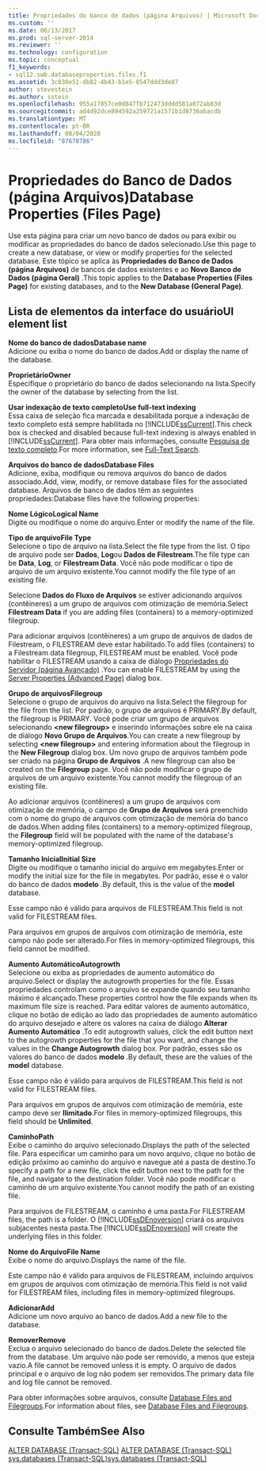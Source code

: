 ```yaml
---
title: Propriedades do banco de dados (página Arquivos) | Microsoft Docs
ms.custom: ''
ms.date: 06/13/2017
ms.prod: sql-server-2014
ms.reviewer: ''
ms.technology: configuration
ms.topic: conceptual
f1_keywords:
- sql12.swb.databaseproperties.files.f1
ms.assetid: 3c030e51-db82-4b43-b1e5-8547ddd3de87
author: stevestein
ms.author: sstein
ms.openlocfilehash: 955a17857ce0d847fb712473dddd581a072ab83d
ms.sourcegitcommit: ad4d92dce894592a259721a1571b1d8736abacdb
ms.translationtype: MT
ms.contentlocale: pt-BR
ms.lasthandoff: 08/04/2020
ms.locfileid: "87678786"
---
```

# <a name="database-properties-files-page"></a><span data-ttu-id="884ef-102">Propriedades do Banco de Dados (página Arquivos)</span><span class="sxs-lookup"><span data-stu-id="884ef-102">Database Properties (Files Page)</span></span>
  <span data-ttu-id="884ef-103">Use esta página para criar um novo banco de dados ou para exibir ou modificar as propriedades do banco de dados selecionado.</span><span class="sxs-lookup"><span data-stu-id="884ef-103">Use this page to create a new database, or view or modify properties for the selected database.</span></span> <span data-ttu-id="884ef-104">Este tópico se aplica às **Propriedades do Banco de Dados (página Arquivos)** de bancos de dados existentes e ao **Novo Banco de Dados (página Geral)** .</span><span class="sxs-lookup"><span data-stu-id="884ef-104">This topic applies to the **Database Properties (Files Page)** for existing databases, and to the **New Database (General Page)**.</span></span>  
  
## <a name="ui-element-list"></a><span data-ttu-id="884ef-105">Lista de elementos da interface do usuário</span><span class="sxs-lookup"><span data-stu-id="884ef-105">UI element list</span></span>  
 <span data-ttu-id="884ef-106">**Nome do banco de dados**</span><span class="sxs-lookup"><span data-stu-id="884ef-106">**Database name**</span></span>  
 <span data-ttu-id="884ef-107">Adicione ou exiba o nome do banco de dados.</span><span class="sxs-lookup"><span data-stu-id="884ef-107">Add or display the name of the database.</span></span>  
  
 <span data-ttu-id="884ef-108">**Proprietário**</span><span class="sxs-lookup"><span data-stu-id="884ef-108">**Owner**</span></span>  
 <span data-ttu-id="884ef-109">Especifique o proprietário do banco de dados selecionando na lista.</span><span class="sxs-lookup"><span data-stu-id="884ef-109">Specify the owner of the database by selecting from the list.</span></span>  
  
 <span data-ttu-id="884ef-110">**Usar indexação de texto completo**</span><span class="sxs-lookup"><span data-stu-id="884ef-110">**Use full-text indexing**</span></span>  
 <span data-ttu-id="884ef-111">Essa caixa de seleção fica marcada e desabilitada porque a indexação de texto completo está sempre habilitada no [!INCLUDE[ssCurrent](../../includes/sscurrent-md.md)].</span><span class="sxs-lookup"><span data-stu-id="884ef-111">This check box is checked and disabled because full-text indexing is always enabled in [!INCLUDE[ssCurrent](../../includes/sscurrent-md.md)].</span></span> <span data-ttu-id="884ef-112">Para obter mais informações, consulte [Pesquisa de texto completo](../search/full-text-search.md).</span><span class="sxs-lookup"><span data-stu-id="884ef-112">For more information, see [Full-Text Search](../search/full-text-search.md).</span></span>  
  
 <span data-ttu-id="884ef-113">**Arquivos do banco de dados**</span><span class="sxs-lookup"><span data-stu-id="884ef-113">**Database Files**</span></span>  
 <span data-ttu-id="884ef-114">Adicione, exiba, modifique ou remova arquivos do banco de dados associado.</span><span class="sxs-lookup"><span data-stu-id="884ef-114">Add, view, modify, or remove database files for the associated database.</span></span> <span data-ttu-id="884ef-115">Arquivos de banco de dados têm as seguintes propriedades:</span><span class="sxs-lookup"><span data-stu-id="884ef-115">Database files have the following properties:</span></span>  
  
 <span data-ttu-id="884ef-116">**Nome Lógico**</span><span class="sxs-lookup"><span data-stu-id="884ef-116">**Logical Name**</span></span>  
 <span data-ttu-id="884ef-117">Digite ou modifique o nome do arquivo.</span><span class="sxs-lookup"><span data-stu-id="884ef-117">Enter or modify the name of the file.</span></span>  
  
 <span data-ttu-id="884ef-118">**Tipo de arquivo**</span><span class="sxs-lookup"><span data-stu-id="884ef-118">**File Type**</span></span>  
 <span data-ttu-id="884ef-119">Selecione o tipo de arquivo na lista.</span><span class="sxs-lookup"><span data-stu-id="884ef-119">Select the file type from the list.</span></span> <span data-ttu-id="884ef-120">O tipo de arquivo pode ser **Dados**, **Log**ou **Dados de Filestream**.</span><span class="sxs-lookup"><span data-stu-id="884ef-120">The file type can be **Data**, **Log**, or **Filestream Data**.</span></span> <span data-ttu-id="884ef-121">Você não pode modificar o tipo de arquivo de um arquivo existente.</span><span class="sxs-lookup"><span data-stu-id="884ef-121">You cannot modify the file type of an existing file.</span></span>  
  
 <span data-ttu-id="884ef-122">Selecione **Dados do Fluxo de Arquivos** se estiver adicionando arquivos (contêineres) a um grupo de arquivos com otimização de memória.</span><span class="sxs-lookup"><span data-stu-id="884ef-122">Select **Filestream Data** if you are adding files (containers) to a memory-optimized filegroup.</span></span>  
  
 <span data-ttu-id="884ef-123">Para adicionar arquivos (contêineres) a um grupo de arquivos de dados de Filestream, o FILESTREAM deve estar habilitado.</span><span class="sxs-lookup"><span data-stu-id="884ef-123">To add files (containers) to a Filestream data filegroup, FILESTREAM must be enabled.</span></span> <span data-ttu-id="884ef-124">Você pode habilitar o FILESTREAM usando a caixa de diálogo [Propriedades do Servidor (página Avançado)](../../database-engine/configure-windows/server-properties-advanced-page.md) .</span><span class="sxs-lookup"><span data-stu-id="884ef-124">You can enable FILESTREAM by using the [Server Properties (Advanced Page)](../../database-engine/configure-windows/server-properties-advanced-page.md) dialog box.</span></span>  
  
 <span data-ttu-id="884ef-125">**Grupo de arquivos**</span><span class="sxs-lookup"><span data-stu-id="884ef-125">**Filegroup**</span></span>  
 <span data-ttu-id="884ef-126">Selecione o grupo de arquivos do arquivo na lista.</span><span class="sxs-lookup"><span data-stu-id="884ef-126">Select the filegroup for the file from the list.</span></span> <span data-ttu-id="884ef-127">Por padrão, o grupo de arquivos é PRIMARY.</span><span class="sxs-lookup"><span data-stu-id="884ef-127">By default, the filegroup is PRIMARY.</span></span> <span data-ttu-id="884ef-128">Você pode criar um grupo de arquivos selecionando **\<new filegroup>** e inserindo informações sobre ele na caixa de diálogo **Novo Grupo de Arquivos**.</span><span class="sxs-lookup"><span data-stu-id="884ef-128">You can create a new filegroup by selecting **\<new filegroup>** and entering information about the filegroup in the **New Filegroup** dialog box.</span></span> <span data-ttu-id="884ef-129">Um novo grupo de arquivos também pode ser criado na página **Grupo de Arquivos** .</span><span class="sxs-lookup"><span data-stu-id="884ef-129">A new filegroup can also be created on the **Filegroup** page.</span></span> <span data-ttu-id="884ef-130">Você não pode modificar o grupo de arquivos de um arquivo existente.</span><span class="sxs-lookup"><span data-stu-id="884ef-130">You cannot modify the filegroup of an existing file.</span></span>  
  
 <span data-ttu-id="884ef-131">Ao adicionar arquivos (contêineres) a um grupo de arquivos com otimização de memória, o campo de **Grupo de Arquivos** será preenchido com o nome do grupo de arquivos com otimização de memória do banco de dados.</span><span class="sxs-lookup"><span data-stu-id="884ef-131">When adding files (containers) to a memory-optimized filegroup, the **Filegroup** field will be populated with the name of the database's memory-optimized filegroup.</span></span>  
  
 <span data-ttu-id="884ef-132">**Tamanho Inicial**</span><span class="sxs-lookup"><span data-stu-id="884ef-132">**Initial Size**</span></span>  
 <span data-ttu-id="884ef-133">Digite ou modifique o tamanho inicial do arquivo em megabytes.</span><span class="sxs-lookup"><span data-stu-id="884ef-133">Enter or modify the initial size for the file in megabytes.</span></span> <span data-ttu-id="884ef-134">Por padrão, esse é o valor do banco de dados **modelo** .</span><span class="sxs-lookup"><span data-stu-id="884ef-134">By default, this is the value of the **model** database.</span></span>  
  
 <span data-ttu-id="884ef-135">Esse campo não é válido para arquivos de FILESTREAM.</span><span class="sxs-lookup"><span data-stu-id="884ef-135">This field is not valid for FILESTREAM files.</span></span>  
  
 <span data-ttu-id="884ef-136">Para arquivos em grupos de arquivos com otimização de memória, este campo não pode ser alterado.</span><span class="sxs-lookup"><span data-stu-id="884ef-136">For files in memory-optimized filegroups, this field cannot be modified.</span></span>  
  
 <span data-ttu-id="884ef-137">**Aumento Automático**</span><span class="sxs-lookup"><span data-stu-id="884ef-137">**Autogrowth**</span></span>  
 <span data-ttu-id="884ef-138">Selecione ou exiba as propriedades de aumento automático do arquivo.</span><span class="sxs-lookup"><span data-stu-id="884ef-138">Select or display the autogrowth properties for the file.</span></span> <span data-ttu-id="884ef-139">Essas propriedades controlam como o arquivo se expande quando seu tamanho máximo é alcançado.</span><span class="sxs-lookup"><span data-stu-id="884ef-139">These properties control how the file expands when its maximum file size is reached.</span></span> <span data-ttu-id="884ef-140">Para editar valores de aumento automático, clique no botão de edição ao lado das propriedades de aumento automático do arquivo desejado e altere os valores na caixa de diálogo **Alterar Aumento Automático** .</span><span class="sxs-lookup"><span data-stu-id="884ef-140">To edit autogrowth values, click the edit button next to the autogrowth properties for the file that you want, and change the values in the **Change Autogrowth** dialog box.</span></span> <span data-ttu-id="884ef-141">Por padrão, esses são os valores do banco de dados **modelo** .</span><span class="sxs-lookup"><span data-stu-id="884ef-141">By default, these are the values of the **model** database.</span></span>  
  
 <span data-ttu-id="884ef-142">Esse campo não é válido para arquivos de FILESTREAM.</span><span class="sxs-lookup"><span data-stu-id="884ef-142">This field is not valid for FILESTREAM files.</span></span>  
  
 <span data-ttu-id="884ef-143">Para arquivos em grupos de arquivos com otimização de memória, este campo deve ser **Ilimitado**.</span><span class="sxs-lookup"><span data-stu-id="884ef-143">For files in memory-optimized filegroups, this field should be **Unlimited**.</span></span>  
  
 <span data-ttu-id="884ef-144">**Caminho**</span><span class="sxs-lookup"><span data-stu-id="884ef-144">**Path**</span></span>  
 <span data-ttu-id="884ef-145">Exibe o caminho do arquivo selecionado.</span><span class="sxs-lookup"><span data-stu-id="884ef-145">Displays the path of the selected file.</span></span> <span data-ttu-id="884ef-146">Para especificar um caminho para um novo arquivo, clique no botão de edição próximo ao caminho do arquivo e navegue até a pasta de destino.</span><span class="sxs-lookup"><span data-stu-id="884ef-146">To specify a path for a new file, click the edit button next to the path for the file, and navigate to the destination folder.</span></span> <span data-ttu-id="884ef-147">Você não pode modificar o caminho de um arquivo existente.</span><span class="sxs-lookup"><span data-stu-id="884ef-147">You cannot modify the path of an existing file.</span></span>  
  
 <span data-ttu-id="884ef-148">Para arquivos de FILESTREAM, o caminho é uma pasta.</span><span class="sxs-lookup"><span data-stu-id="884ef-148">For FILESTREAM files, the path is a folder.</span></span> <span data-ttu-id="884ef-149">O [!INCLUDE[ssDEnoversion](../../includes/ssdenoversion-md.md)] criará os arquivos subjacentes nesta pasta.</span><span class="sxs-lookup"><span data-stu-id="884ef-149">The [!INCLUDE[ssDEnoversion](../../includes/ssdenoversion-md.md)] will create the underlying files in this folder.</span></span>  
  
 <span data-ttu-id="884ef-150">**Nome do Arquivo**</span><span class="sxs-lookup"><span data-stu-id="884ef-150">**File Name**</span></span>  
 <span data-ttu-id="884ef-151">Exibe o nome do arquivo.</span><span class="sxs-lookup"><span data-stu-id="884ef-151">Displays the name of the file.</span></span>  
  
 <span data-ttu-id="884ef-152">Este campo não é válido para arquivos de FILESTREAM, incluindo arquivos em grupos de arquivos com otimização de memória.</span><span class="sxs-lookup"><span data-stu-id="884ef-152">This field is not valid for FILESTREAM files, including files in memory-optimized filegroups.</span></span>  
  
 <span data-ttu-id="884ef-153">**Adicionar**</span><span class="sxs-lookup"><span data-stu-id="884ef-153">**Add**</span></span>  
 <span data-ttu-id="884ef-154">Adicione um novo arquivo ao banco de dados.</span><span class="sxs-lookup"><span data-stu-id="884ef-154">Add a new file to the database.</span></span>  
  
 <span data-ttu-id="884ef-155">**Remover**</span><span class="sxs-lookup"><span data-stu-id="884ef-155">**Remove**</span></span>  
 <span data-ttu-id="884ef-156">Exclua o arquivo selecionado do banco de dados.</span><span class="sxs-lookup"><span data-stu-id="884ef-156">Delete the selected file from the database.</span></span> <span data-ttu-id="884ef-157">Um arquivo não pode ser removido, a menos que esteja vazio.</span><span class="sxs-lookup"><span data-stu-id="884ef-157">A file cannot be removed unless it is empty.</span></span> <span data-ttu-id="884ef-158">O arquivo de dados principal e o arquivo de log não podem ser removidos.</span><span class="sxs-lookup"><span data-stu-id="884ef-158">The primary data file and log file cannot be removed.</span></span>  
  
 <span data-ttu-id="884ef-159">Para obter informações sobre arquivos, consulte [Database Files and Filegroups](database-files-and-filegroups.md).</span><span class="sxs-lookup"><span data-stu-id="884ef-159">For information about files, see [Database Files and Filegroups](database-files-and-filegroups.md).</span></span>  
  
## <a name="see-also"></a><span data-ttu-id="884ef-160">Consulte Também</span><span class="sxs-lookup"><span data-stu-id="884ef-160">See Also</span></span>  
 <span data-ttu-id="884ef-161">[ALTER DATABASE &#40;Transact-SQL&#41;](/sql/t-sql/statements/alter-database-transact-sql) </span><span class="sxs-lookup"><span data-stu-id="884ef-161">[ALTER DATABASE &#40;Transact-SQL&#41;](/sql/t-sql/statements/alter-database-transact-sql) </span></span>  
 [<span data-ttu-id="884ef-162">sys.databases &#40;Transact-SQL&#41;</span><span class="sxs-lookup"><span data-stu-id="884ef-162">sys.databases &#40;Transact-SQL&#41;</span></span>](/sql/relational-databases/system-catalog-views/sys-databases-transact-sql)  
  
  
